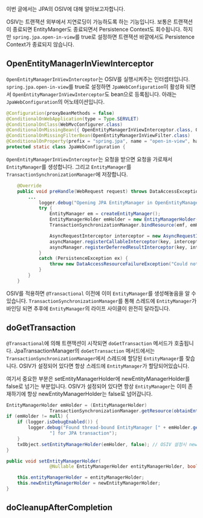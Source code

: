 이번 글에서는 JPA의 OSIV에 대해 알아보고자합니다. 

OSIV는 트랜잭션 외부에서 지연로딩이 가능하도록 하는 기능입니다. 보통은 트랜잭션이 종료되면 EntityManger도 종료되면서 Persistence Context도 회수됩니다. 
하지만 ```spring.jpa.open-in-view```를 true로 설정하면 트랜잭션 바깥에서도 Persistence Context가 종료되지 않습니다. 


## OpenEntityManagerInViewInterceptor

```OpenEntityManagerInViewInterceptor```는 OSIV를 실행시켜주는 인터셉터입니다. ```spring.jpa.open-in-view```를 true로 설정하면 ```JpaWebConfiguration```이 활성화 되면서 ```OpenEntityManagerInViewInterceptor```도 bean으로 등록됩니다.
아래는 ```JpaWebConfiguration```의 어노테이션입니다. 

```java
@Configuration(proxyBeanMethods = false)
@ConditionalOnWebApplication(type = Type.SERVLET)
@ConditionalOnClass(WebMvcConfigurer.class)
@ConditionalOnMissingBean({ OpenEntityManagerInViewInterceptor.class, OpenEntityManagerInViewFilter.class })
@ConditionalOnMissingFilterBean(OpenEntityManagerInViewFilter.class)
@ConditionalOnProperty(prefix = "spring.jpa", name = "open-in-view", havingValue = "true", matchIfMissing = true) // spring.jpa.open-in-view가 true이면 bean등록 
protected static class JpaWebConfiguration {
```

```OpenEntityManagerInViewInterceptor```는 요청을 받으면 요청을 가로채서 ```EntityManager```를 생성합니다. 그리고 ```EntityManager```를 ```TransactionSynchronizationManager```에 저장합니다. 

```java
    @Override
	public void preHandle(WebRequest request) throws DataAccessException {
        ...
			logger.debug("Opening JPA EntityManager in OpenEntityManagerInViewInterceptor");
			try {
				EntityManager em = createEntityManager();
				EntityManagerHolder emHolder = new EntityManagerHolder(em);
				TransactionSynchronizationManager.bindResource(emf, emHolder);

				AsyncRequestInterceptor interceptor = new AsyncRequestInterceptor(emf, emHolder);
				asyncManager.registerCallableInterceptor(key, interceptor);
				asyncManager.registerDeferredResultInterceptor(key, interceptor);
			}
			catch (PersistenceException ex) {
				throw new DataAccessResourceFailureException("Could not create JPA EntityManager", ex);
			}
		}
	}
```

OSIV를 적용하면 ```@Transactional``` 이전에 이미 ```EntityManager```를 생성해놓음을 알 수 있습니다. 
```TransactionSynchronizationManager```를 통해 스레드에 ```EntityManager```가 바인딩 되면 추후에 ```EntityManager```의 라이프 사이클이 완전히 달라집니다. 

## doGetTransaction

```@Transactional```에 의해 트랜잭션이 시작되면 ```doGetTransaction``` 메서드가 호출됩니다. 
JpaTransactionManager의 ```doGetTransaction``` 메서드에서는 ```TransactionSynchronizationManager```에서 스레드에 할당된 ```EntityManager```를 찾습니다. 
OSIV가 설정되어 있다면 항상 스레드에 ```EntityManager```가 할당되어있습니다. 

여기서 중요한 부분은 setEntityManagerHolder에 newEntityManagerHolder를 false로 넘기는 부분입니다. 
OSIV가 설정되어 있다면 항상 ```EntityManager```는 이미 존재하기에 항상 newEntityManagerHolder는 false로 넘어갑니다. 
```java
EntityManagerHolder emHolder = (EntityManagerHolder)
				TransactionSynchronizationManager.getResource(obtainEntityManagerFactory());
if (emHolder != null) {
    if (logger.isDebugEnabled()) {
        logger.debug("Found thread-bound EntityManager [" + emHolder.getEntityManager() +
                "] for JPA transaction");
    }
    txObject.setEntityManagerHolder(emHolder, false); // OSIV 설정시 newEntityManagerHolder를 항상 false로 넘깁니다. 
}
```

```java
public void setEntityManagerHolder(
				@Nullable EntityManagerHolder entityManagerHolder, boolean newEntityManagerHolder) {

    this.entityManagerHolder = entityManagerHolder;
    this.newEntityManagerHolder = newEntityManagerHolder;
}
```

## doCleanupAfterCompletion

